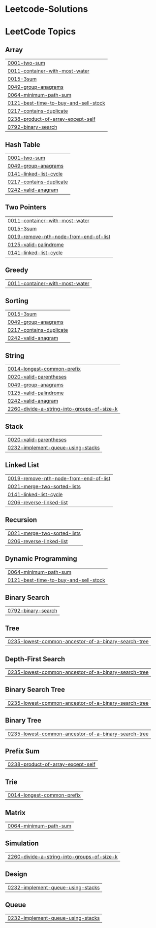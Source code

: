 # Leetcode-Solutions
<!---LeetCode Topics Start-->
# LeetCode Topics
## Array
|  |
| ------- |
| [0001-two-sum](https://github.com/KamayaniR/Leetcode-Solutions/tree/master/0001-two-sum) |
| [0011-container-with-most-water](https://github.com/KamayaniR/Leetcode-Solutions/tree/master/0011-container-with-most-water) |
| [0015-3sum](https://github.com/KamayaniR/Leetcode-Solutions/tree/master/0015-3sum) |
| [0049-group-anagrams](https://github.com/KamayaniR/Leetcode-Solutions/tree/master/0049-group-anagrams) |
| [0064-minimum-path-sum](https://github.com/KamayaniR/Leetcode-Solutions/tree/master/0064-minimum-path-sum) |
| [0121-best-time-to-buy-and-sell-stock](https://github.com/KamayaniR/Leetcode-Solutions/tree/master/0121-best-time-to-buy-and-sell-stock) |
| [0217-contains-duplicate](https://github.com/KamayaniR/Leetcode-Solutions/tree/master/0217-contains-duplicate) |
| [0238-product-of-array-except-self](https://github.com/KamayaniR/Leetcode-Solutions/tree/master/0238-product-of-array-except-self) |
| [0792-binary-search](https://github.com/KamayaniR/Leetcode-Solutions/tree/master/0792-binary-search) |
## Hash Table
|  |
| ------- |
| [0001-two-sum](https://github.com/KamayaniR/Leetcode-Solutions/tree/master/0001-two-sum) |
| [0049-group-anagrams](https://github.com/KamayaniR/Leetcode-Solutions/tree/master/0049-group-anagrams) |
| [0141-linked-list-cycle](https://github.com/KamayaniR/Leetcode-Solutions/tree/master/0141-linked-list-cycle) |
| [0217-contains-duplicate](https://github.com/KamayaniR/Leetcode-Solutions/tree/master/0217-contains-duplicate) |
| [0242-valid-anagram](https://github.com/KamayaniR/Leetcode-Solutions/tree/master/0242-valid-anagram) |
## Two Pointers
|  |
| ------- |
| [0011-container-with-most-water](https://github.com/KamayaniR/Leetcode-Solutions/tree/master/0011-container-with-most-water) |
| [0015-3sum](https://github.com/KamayaniR/Leetcode-Solutions/tree/master/0015-3sum) |
| [0019-remove-nth-node-from-end-of-list](https://github.com/KamayaniR/Leetcode-Solutions/tree/master/0019-remove-nth-node-from-end-of-list) |
| [0125-valid-palindrome](https://github.com/KamayaniR/Leetcode-Solutions/tree/master/0125-valid-palindrome) |
| [0141-linked-list-cycle](https://github.com/KamayaniR/Leetcode-Solutions/tree/master/0141-linked-list-cycle) |
## Greedy
|  |
| ------- |
| [0011-container-with-most-water](https://github.com/KamayaniR/Leetcode-Solutions/tree/master/0011-container-with-most-water) |
## Sorting
|  |
| ------- |
| [0015-3sum](https://github.com/KamayaniR/Leetcode-Solutions/tree/master/0015-3sum) |
| [0049-group-anagrams](https://github.com/KamayaniR/Leetcode-Solutions/tree/master/0049-group-anagrams) |
| [0217-contains-duplicate](https://github.com/KamayaniR/Leetcode-Solutions/tree/master/0217-contains-duplicate) |
| [0242-valid-anagram](https://github.com/KamayaniR/Leetcode-Solutions/tree/master/0242-valid-anagram) |
## String
|  |
| ------- |
| [0014-longest-common-prefix](https://github.com/KamayaniR/Leetcode-Solutions/tree/master/0014-longest-common-prefix) |
| [0020-valid-parentheses](https://github.com/KamayaniR/Leetcode-Solutions/tree/master/0020-valid-parentheses) |
| [0049-group-anagrams](https://github.com/KamayaniR/Leetcode-Solutions/tree/master/0049-group-anagrams) |
| [0125-valid-palindrome](https://github.com/KamayaniR/Leetcode-Solutions/tree/master/0125-valid-palindrome) |
| [0242-valid-anagram](https://github.com/KamayaniR/Leetcode-Solutions/tree/master/0242-valid-anagram) |
| [2260-divide-a-string-into-groups-of-size-k](https://github.com/KamayaniR/Leetcode-Solutions/tree/master/2260-divide-a-string-into-groups-of-size-k) |
## Stack
|  |
| ------- |
| [0020-valid-parentheses](https://github.com/KamayaniR/Leetcode-Solutions/tree/master/0020-valid-parentheses) |
| [0232-implement-queue-using-stacks](https://github.com/KamayaniR/Leetcode-Solutions/tree/master/0232-implement-queue-using-stacks) |
## Linked List
|  |
| ------- |
| [0019-remove-nth-node-from-end-of-list](https://github.com/KamayaniR/Leetcode-Solutions/tree/master/0019-remove-nth-node-from-end-of-list) |
| [0021-merge-two-sorted-lists](https://github.com/KamayaniR/Leetcode-Solutions/tree/master/0021-merge-two-sorted-lists) |
| [0141-linked-list-cycle](https://github.com/KamayaniR/Leetcode-Solutions/tree/master/0141-linked-list-cycle) |
| [0206-reverse-linked-list](https://github.com/KamayaniR/Leetcode-Solutions/tree/master/0206-reverse-linked-list) |
## Recursion
|  |
| ------- |
| [0021-merge-two-sorted-lists](https://github.com/KamayaniR/Leetcode-Solutions/tree/master/0021-merge-two-sorted-lists) |
| [0206-reverse-linked-list](https://github.com/KamayaniR/Leetcode-Solutions/tree/master/0206-reverse-linked-list) |
## Dynamic Programming
|  |
| ------- |
| [0064-minimum-path-sum](https://github.com/KamayaniR/Leetcode-Solutions/tree/master/0064-minimum-path-sum) |
| [0121-best-time-to-buy-and-sell-stock](https://github.com/KamayaniR/Leetcode-Solutions/tree/master/0121-best-time-to-buy-and-sell-stock) |
## Binary Search
|  |
| ------- |
| [0792-binary-search](https://github.com/KamayaniR/Leetcode-Solutions/tree/master/0792-binary-search) |
## Tree
|  |
| ------- |
| [0235-lowest-common-ancestor-of-a-binary-search-tree](https://github.com/KamayaniR/Leetcode-Solutions/tree/master/0235-lowest-common-ancestor-of-a-binary-search-tree) |
## Depth-First Search
|  |
| ------- |
| [0235-lowest-common-ancestor-of-a-binary-search-tree](https://github.com/KamayaniR/Leetcode-Solutions/tree/master/0235-lowest-common-ancestor-of-a-binary-search-tree) |
## Binary Search Tree
|  |
| ------- |
| [0235-lowest-common-ancestor-of-a-binary-search-tree](https://github.com/KamayaniR/Leetcode-Solutions/tree/master/0235-lowest-common-ancestor-of-a-binary-search-tree) |
## Binary Tree
|  |
| ------- |
| [0235-lowest-common-ancestor-of-a-binary-search-tree](https://github.com/KamayaniR/Leetcode-Solutions/tree/master/0235-lowest-common-ancestor-of-a-binary-search-tree) |
## Prefix Sum
|  |
| ------- |
| [0238-product-of-array-except-self](https://github.com/KamayaniR/Leetcode-Solutions/tree/master/0238-product-of-array-except-self) |
## Trie
|  |
| ------- |
| [0014-longest-common-prefix](https://github.com/KamayaniR/Leetcode-Solutions/tree/master/0014-longest-common-prefix) |
## Matrix
|  |
| ------- |
| [0064-minimum-path-sum](https://github.com/KamayaniR/Leetcode-Solutions/tree/master/0064-minimum-path-sum) |
## Simulation
|  |
| ------- |
| [2260-divide-a-string-into-groups-of-size-k](https://github.com/KamayaniR/Leetcode-Solutions/tree/master/2260-divide-a-string-into-groups-of-size-k) |
## Design
|  |
| ------- |
| [0232-implement-queue-using-stacks](https://github.com/KamayaniR/Leetcode-Solutions/tree/master/0232-implement-queue-using-stacks) |
## Queue
|  |
| ------- |
| [0232-implement-queue-using-stacks](https://github.com/KamayaniR/Leetcode-Solutions/tree/master/0232-implement-queue-using-stacks) |
<!---LeetCode Topics End-->